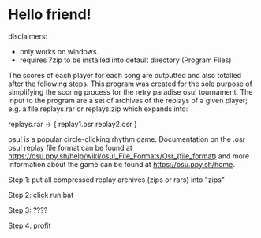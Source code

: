 # Hello friend!

disclaimers:
- only works on windows.
- requires 7zip to be installed into default directory (Program Files)

The scores of each player for each song are outputted and also totalled after the following steps. This program was created for the sole purpose of simplifying the scoring process for the retry paradise osu! tournament. The input to the program are a set of archives of the replays of a given player; e.g. a  file replays.rar or replays.zip which expands into:

replays.rar -> {
    replay1.osr
    replay2.osr
}

osu! is a popular circle-clicking rhythm game. Documentation on the .osr osu! replay file format can be found at https://osu.ppy.sh/help/wiki/osu!_File_Formats/Osr_(file_format) and more information about the game can be found at https://osu.ppy.sh/home.

Step 1: put all compressed replay archives (zips or rars) into "zips"

Step 2: click run.bat

Step 3: ????

Step 4: profit

